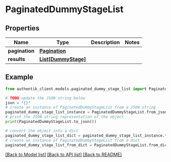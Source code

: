 # PaginatedDummyStageList


## Properties

Name | Type | Description | Notes
------------ | ------------- | ------------- | -------------
**pagination** | [**Pagination**](Pagination.md) |  | 
**results** | [**List[DummyStage]**](DummyStage.md) |  | 

## Example

```python
from authentik_client.models.paginated_dummy_stage_list import PaginatedDummyStageList

# TODO update the JSON string below
json = "{}"
# create an instance of PaginatedDummyStageList from a JSON string
paginated_dummy_stage_list_instance = PaginatedDummyStageList.from_json(json)
# print the JSON string representation of the object
print(PaginatedDummyStageList.to_json())

# convert the object into a dict
paginated_dummy_stage_list_dict = paginated_dummy_stage_list_instance.to_dict()
# create an instance of PaginatedDummyStageList from a dict
paginated_dummy_stage_list_from_dict = PaginatedDummyStageList.from_dict(paginated_dummy_stage_list_dict)
```
[[Back to Model list]](../README.md#documentation-for-models) [[Back to API list]](../README.md#documentation-for-api-endpoints) [[Back to README]](../README.md)


